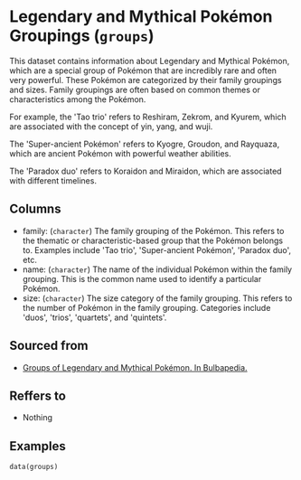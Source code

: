 # Legendary and Mythical Pokémon Groupings (`groups`)

This dataset contains information about Legendary and Mythical Pokémon,
which are a special group of Pokémon that are incredibly rare and often very powerful.
These Pokémon are categorized by their family groupings and sizes.
Family groupings are often based on common themes or characteristics among the Pokémon.

For example, the 'Tao trio' refers to Reshiram, Zekrom, and Kyurem,
which are associated with the concept of yin, yang, and wuji.

The 'Super-ancient Pokémon' refers to Kyogre, Groudon, and Rayquaza,
which are ancient Pokémon with powerful weather abilities.

The 'Paradox duo' refers to Koraidon and Miraidon, which are associated with different timelines.


## Columns
  - family: (`character`) The family grouping of the Pokémon. This refers to the thematic or characteristic-based group that the Pokémon belongs to. Examples include 'Tao trio', 'Super-ancient Pokémon', 'Paradox duo', etc.
  - name: (`character`) The name of the individual Pokémon within the family grouping. This is the common name used to identify a particular Pokémon.
  - size: (`character`) The size category of the family grouping. This refers to the number of Pokémon in the family grouping. Categories include 'duos', 'trios', 'quartets', and 'quintets'.

## Sourced from
  - [Groups of Legendary and Mythical Pokémon. In Bulbapedia.](https://bulbapedia.bulbagarden.net/wiki/Groups_of_Legendary_and_Mythical_Pok%C3%A9mon)

## Reffers to
  - Nothing

## Examples
```
data(groups)
```
